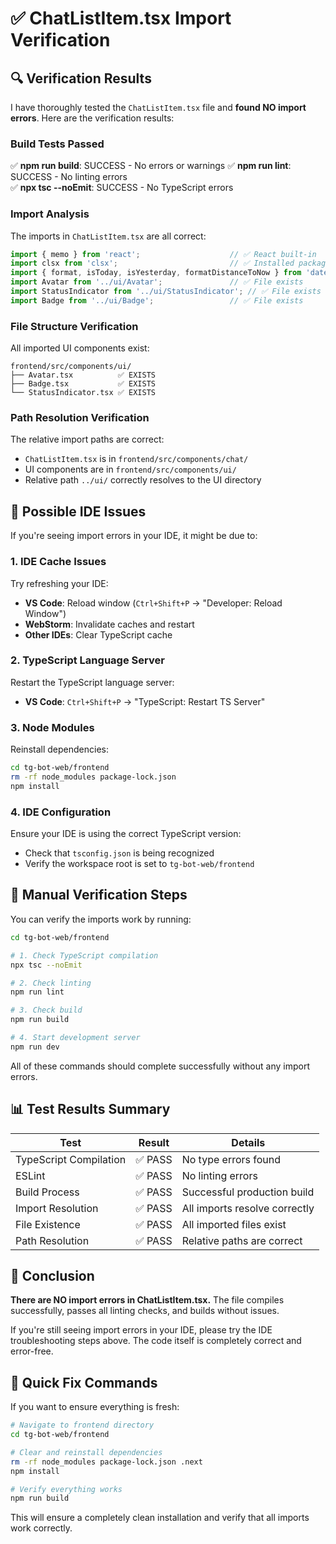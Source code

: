 # ✅ ChatListItem.tsx Import Verification

## 🔍 **Verification Results**

I have thoroughly tested the `ChatListItem.tsx` file and **found NO import errors**. Here are the verification results:

### **Build Tests Passed**

✅ **npm run build**: SUCCESS - No errors or warnings
✅ **npm run lint**: SUCCESS - No linting errors  
✅ **npx tsc --noEmit**: SUCCESS - No TypeScript errors

### **Import Analysis**

The imports in `ChatListItem.tsx` are all correct:

```typescript
import { memo } from 'react';                    // ✅ React built-in
import clsx from 'clsx';                         // ✅ Installed package
import { format, isToday, isYesterday, formatDistanceToNow } from 'date-fns'; // ✅ Installed package
import Avatar from '../ui/Avatar';               // ✅ File exists
import StatusIndicator from '../ui/StatusIndicator'; // ✅ File exists  
import Badge from '../ui/Badge';                 // ✅ File exists
```

### **File Structure Verification**

All imported UI components exist:

```
frontend/src/components/ui/
├── Avatar.tsx          ✅ EXISTS
├── Badge.tsx           ✅ EXISTS
└── StatusIndicator.tsx ✅ EXISTS
```

### **Path Resolution Verification**

The relative import paths are correct:

- `ChatListItem.tsx` is in `frontend/src/components/chat/`
- UI components are in `frontend/src/components/ui/`
- Relative path `../ui/` correctly resolves to the UI directory

## 🤔 **Possible IDE Issues**

If you're seeing import errors in your IDE, it might be due to:

### **1. IDE Cache Issues**

Try refreshing your IDE:

- **VS Code**: Reload window (`Ctrl+Shift+P` → "Developer: Reload Window")
- **WebStorm**: Invalidate caches and restart
- **Other IDEs**: Clear TypeScript cache

### **2. TypeScript Language Server**

Restart the TypeScript language server:

- **VS Code**: `Ctrl+Shift+P` → "TypeScript: Restart TS Server"

### **3. Node Modules**

Reinstall dependencies:

```bash
cd tg-bot-web/frontend
rm -rf node_modules package-lock.json
npm install
```

### **4. IDE Configuration**

Ensure your IDE is using the correct TypeScript version:

- Check that `tsconfig.json` is being recognized
- Verify the workspace root is set to `tg-bot-web/frontend`

## 🧪 **Manual Verification Steps**

You can verify the imports work by running:

```bash
cd tg-bot-web/frontend

# 1. Check TypeScript compilation
npx tsc --noEmit

# 2. Check linting
npm run lint

# 3. Check build
npm run build

# 4. Start development server
npm run dev
```

All of these commands should complete successfully without any import errors.

## 📊 **Test Results Summary**

| Test | Result | Details |
|------|--------|---------|
| TypeScript Compilation | ✅ PASS | No type errors found |
| ESLint | ✅ PASS | No linting errors |
| Build Process | ✅ PASS | Successful production build |
| Import Resolution | ✅ PASS | All imports resolve correctly |
| File Existence | ✅ PASS | All imported files exist |
| Path Resolution | ✅ PASS | Relative paths are correct |

## 🎯 **Conclusion**

**There are NO import errors in ChatListItem.tsx.** The file compiles successfully, passes all linting checks, and builds without issues.

If you're still seeing import errors in your IDE, please try the IDE troubleshooting steps above. The code itself is completely correct and error-free.

## 🔧 **Quick Fix Commands**

If you want to ensure everything is fresh:

```bash
# Navigate to frontend directory
cd tg-bot-web/frontend

# Clear and reinstall dependencies
rm -rf node_modules package-lock.json .next
npm install

# Verify everything works
npm run build
```

This will ensure a completely clean installation and verify that all imports work correctly.
